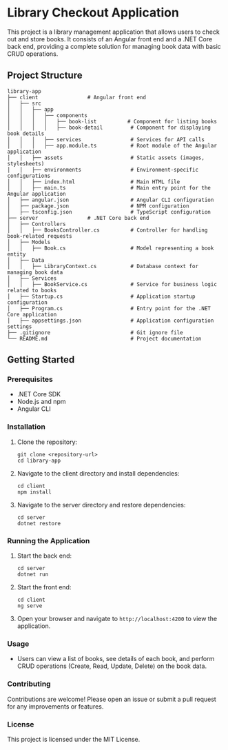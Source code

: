 # Library Checkout Application

This project is a library management application that allows users to check out and store books. It consists of an Angular front end and a .NET Core back end, providing a complete solution for managing book data with basic CRUD operations.

## Project Structure

```
library-app
├── client                # Angular front end
│   ├── src
│   │   ├── app
│   │   │   ├── components
│   │   │   │   ├── book-list          # Component for listing books
│   │   │   │   ├── book-detail         # Component for displaying book details
│   │   │   ├── services                # Services for API calls
│   │   │   ├── app.module.ts           # Root module of the Angular application
│   │   ├── assets                      # Static assets (images, stylesheets)
│   │   ├── environments                # Environment-specific configurations
│   │   ├── index.html                  # Main HTML file
│   │   ├── main.ts                     # Main entry point for the Angular application
│   ├── angular.json                    # Angular CLI configuration
│   ├── package.json                    # NPM configuration
│   ├── tsconfig.json                   # TypeScript configuration
├── server                # .NET Core back end
│   ├── Controllers
│   │   ├── BooksController.cs          # Controller for handling book-related requests
│   ├── Models
│   │   ├── Book.cs                     # Model representing a book entity
│   ├── Data
│   │   ├── LibraryContext.cs           # Database context for managing book data
│   ├── Services
│   │   ├── BookService.cs              # Service for business logic related to books
│   ├── Startup.cs                      # Application startup configuration
│   ├── Program.cs                      # Entry point for the .NET Core application
│   ├── appsettings.json                # Application configuration settings
├── .gitignore                          # Git ignore file
└── README.md                           # Project documentation
```

## Getting Started

### Prerequisites

- .NET Core SDK
- Node.js and npm
- Angular CLI

### Installation

1. Clone the repository:
   ```
   git clone <repository-url>
   cd library-app
   ```

2. Navigate to the client directory and install dependencies:
   ```
   cd client
   npm install
   ```

3. Navigate to the server directory and restore dependencies:
   ```
   cd server
   dotnet restore
   ```

### Running the Application

1. Start the back end:
   ```
   cd server
   dotnet run
   ```

2. Start the front end:
   ```
   cd client
   ng serve
   ```

3. Open your browser and navigate to `http://localhost:4200` to view the application.

### Usage

- Users can view a list of books, see details of each book, and perform CRUD operations (Create, Read, Update, Delete) on the book data.

### Contributing

Contributions are welcome! Please open an issue or submit a pull request for any improvements or features.

### License

This project is licensed under the MIT License.